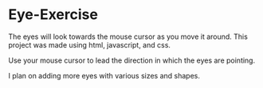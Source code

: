 # Eye-Exercise
The eyes will look towards the mouse cursor as you move it around. This project was made using html, javascript, and css.

Use your mouse cursor to lead the direction in which the eyes are pointing.

I plan on adding more eyes with various sizes and shapes.
